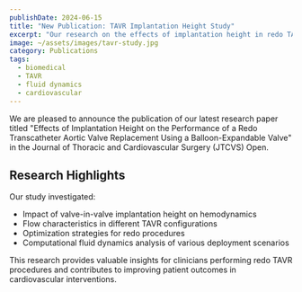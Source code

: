 ```yaml
---
publishDate: 2024-06-15
title: "New Publication: TAVR Implantation Height Study"
excerpt: "Our research on the effects of implantation height in redo TAVR procedures has been published in JTCVS Open, providing valuable insights for improving patient outcomes."
image: ~/assets/images/tavr-study.jpg
category: Publications
tags:
  - biomedical
  - TAVR
  - fluid dynamics
  - cardiovascular
---
```


We are pleased to announce the publication of our latest research paper titled "Effects of Implantation Height on the Performance of a Redo Transcatheter Aortic Valve Replacement Using a Balloon-Expandable Valve" in the Journal of Thoracic and Cardiovascular Surgery (JTCVS) Open.

## Research Highlights

Our study investigated:
- Impact of valve-in-valve implantation height on hemodynamics
- Flow characteristics in different TAVR configurations
- Optimization strategies for redo procedures
- Computational fluid dynamics analysis of various deployment scenarios

This research provides valuable insights for clinicians performing redo TAVR procedures and contributes to improving patient outcomes in cardiovascular interventions. 